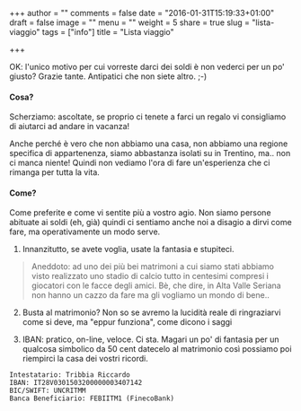 +++
author = ""
comments = false
date = "2016-01-31T15:19:33+01:00"
draft = false
image = ""
menu = ""
weight = 5
share = true
slug = "lista-viaggio"
tags = ["info"]
title = "Lista viaggio"

+++

OK: l'unico motivo per cui vorreste darci dei soldi è non vederci per un po' giusto? 
Grazie tante. Antipatici che non siete altro. ;-) 

#### Cosa?

Scherziamo: ascoltate, se proprio ci tenete a farci un regalo vi consigliamo di aiutarci ad andare in vacanza! 

Anche perché è vero che non abbiamo una casa, non abbiamo una regione specifica di appartenenza, siamo abbastanza isolati su in Trentino, ma.. non ci manca niente! Quindi non vediamo l'ora di fare un'esperienza che ci rimanga per tutta la vita. 

#### Come?

Come preferite e come vi sentite più a vostro agio. Non siamo persone abituate ai soldi (eh, già) quindi ci sentiamo anche noi a disagio a dirvi come fare, ma operativamente un modo serve. 

1. Innanzitutto, se avete voglia, usate la fantasia e stupiteci.

> Aneddoto: ad uno dei più bei matrimoni a cui siamo stati abbiamo visto realizzato uno stadio di calcio tutto in centesimi compresi i giocatori con le facce degli amici. Bè, che dire, in Alta Valle Seriana non hanno un cazzo da fare ma gli vogliamo un mondo di bene.. 

2. Busta al matrimonio? Non so se avremo la lucidità reale di ringraziarvi come si deve, ma "eppur funziona", come dicono i saggi

3. IBAN: pratico, on-line, veloce. Ci sta. Magari un po' di fantasia per un qualcosa simbolico da 50 cent datecelo al matrimonio così possiamo poi riempirci la casa dei vostri ricordi. 

```
Intestatario: Tribbia Riccardo
IBAN: IT28V0301503200000003407142 
BIC/SWIFT: UNCRITMM 
Banca Beneficiario: FEBIITM1 (FinecoBank) 
```